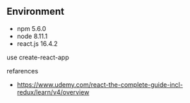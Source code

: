 ## Environment

- npm 5.6.0
- node 8.11.1
- react.js 16.4.2

use create-react-app

refarences
- https://www.udemy.com/react-the-complete-guide-incl-redux/learn/v4/overview
